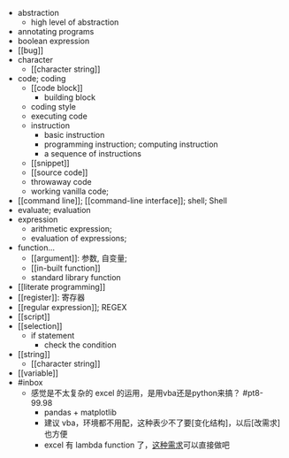 - abstraction
    - high level of abstraction
- annotating programs
- boolean expression
- [[bug]]
- character
    - [[character string]]
- code; coding
    - [[code block]]
        - building block
    - coding style
    - executing code
    - instruction
        - basic instruction
        - programming instruction; computing instruction
        - a sequence of instructions
    - [[snippet]]
    - [[source code]]
    - throwaway code
    - working vanilla code;
- [[command line]]; [[command-line interface]]; shell; Shell
- evaluate; evaluation
- expression
    - arithmetic expression;
    - evaluation of expressions;
- function...
    - [[argument]]: 参数, 自变量;
    - [[in-built function]]
    - standard library function
- [[literate programming]]
- [[register]]: 寄存器
- [[regular expression]]; REGEX 
- [[script]]
- [[selection]]
    - if statement
        - check the condition
- [[string]]
    - [[character string]]
- [[variable]]
- #inbox
    - 感觉是不太复杂的 excel 的运用，是用vba还是python来搞？ #pt8-99.98
        - pandas + matplotlib
        - 建议 vba，环境都不用配，这种表少不了要[变化结构]，以后[改需求]也方便
        - excel 有 lambda function 了，[这种需求](https://bbs.saraba1st.com/2b/thread-1999372-1-2.html)可以直接做吧
